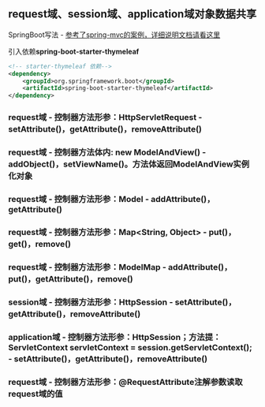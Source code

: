 ## request域、session域、application域对象数据共享
SpringBoot写法 - [参考了spring-mvc的案例，详细说明文档请看这里](https://github.com/atcn-atguigu/spring-mvc/tree/master/04_springmvc_shareData)

引入依赖**spring-boot-starter-thymeleaf**
```xml
<!-- starter-thymeleaf 依赖-->
<dependency>
    <groupId>org.springframework.boot</groupId>
    <artifactId>spring-boot-starter-thymeleaf</artifactId>
</dependency>
```
### request域 - 控制器方法形参：HttpServletRequest - setAttribute()，getAttribute()，removeAttribute()
### request域 - 控制器方法体内: new ModelAndView() -  addObject()，setViewName()。方法体返回ModelAndView实例化对象
### request域 - 控制器方法形参：Model - addAttribute()，getAttribute()
### request域 - 控制器方法形参：Map<String, Object> - put()，get()，remove()
### request域 - 控制器方法形参：ModelMap - addAttribute()，put()，getAttribute()，remove()
### session域 - 控制器方法形参：HttpSession - setAttribute()，getAttribute()，removeAttribute()
### application域 - 控制器方法形参：HttpSession；方法提：ServletContext servletContext = session.getServletContext(); - setAttribute()，getAttribute()，removeAttribute()
### request域 - 控制器方法形参：@RequestAttribute注解参数读取request域的值